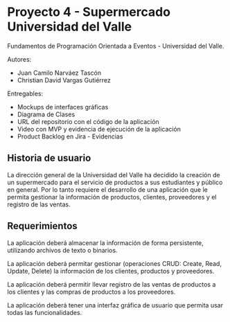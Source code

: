 # Proyecto 4 - Supermercado Universidad del Valle
Fundamentos de Programación Orientada a Eventos - Universidad del Valle.

Autores: 
- Juan Camilo Narváez Tascón
- Christian David Vargas Gutiérrez


Entregables:
- Mockups de interfaces gráficas
- Diagrama de Clases
- URL del repositorio con el código de la aplicación
- Video con MVP y evidencia de ejecución de la aplicación
- Product Backlog en Jira - Evidencias


## Historia de usuario

La dirección general de la Universidad del Valle ha decidido la creación de un supermercado para el servicio de productos a sus estudiantes y público en general. Por lo tanto requiere el desarrollo de una aplicación que le permita gestionar la información de productos, clientes, proveedores y el registro de las ventas. 

## Requerimientos

La aplicación deberá almacenar la información de forma persistente, utilizando archivos de texto o binarios. 

La aplicación deberá permitar gestionar (operaciones CRUD: Create, Read, Update, Delete) la información de los clientes, productos y proveedores.

La aplicación deberá permitir llevar registro de las ventas de productos a los clientes y las compras de productos a los proveedores. 

La aplicación deberá tener una interfaz gráfica de usuario que permita usar todas las funcionalidades.
